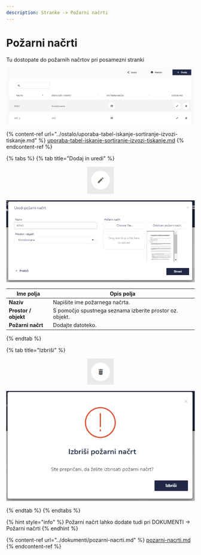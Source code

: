 ```yaml
---
description: Stranke -> Požarni načrti
---
```


# Požarni načrti

Tu dostopate do požarnih načrtov pri posamezni stranki

![](../.gitbook/assets/Stranke_2_pozarni_nacrt_pogled.PNG)

{% content-ref url="../ostalo/uporaba-tabel-iskanje-sortiranje-izvozi-tiskanje.md" %}
[uporaba-tabel-iskanje-sortiranje-izvozi-tiskanje.md](../ostalo/uporaba-tabel-iskanje-sortiranje-izvozi-tiskanje.md)
{% endcontent-ref %}

{% tabs %}
{% tab title="Dodaj in uredi" %}
<div align="center"><img src="../.gitbook/assets/Knjiga_ikona_pisalo (5).png" alt="Ikona za urejanje"></div>

![](../.gitbook/assets/Stranke_2_pozarni_nacrt_uredi.PNG)

| Ime polja            | Opis polja                                                |
| -------------------- | --------------------------------------------------------- |
| **Naziv**            | Napišite ime požarnega načrta.                            |
| **Prostor / objekt** | S pomočjo spustnega seznama izberite prostor oz. objekt.  |
| **Požarni načrt**    | Dodajte datoteko.                                         |
{% endtab %}

{% tab title="Izbriši" %}
<div align="center"><img src="../.gitbook/assets/Knjiga_ikona_izbris.png" alt="Ikona za brisanje"></div>

![](../.gitbook/assets/Stranke_2_pozarni_nacrt_izbrisi.PNG)


{% endtab %}
{% endtabs %}

{% hint style="info" %}
Požarni načrt lahko dodate tudi pri DOKUMENTI -> Požarni načrti
{% endhint %}

{% content-ref url="../dokumenti/pozarni-nacrti.md" %}
[pozarni-nacrti.md](../dokumenti/pozarni-nacrti.md)
{% endcontent-ref %}

